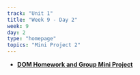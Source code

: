 ```yaml
---
track: "Unit 1"
title: "Week 9 - Day 2"
week: 9
day: 2
type: "homepage"
topics: "Mini Project 2"
---
```



- [**DOM Homework and Group Mini Project**](/unit1/week-8/day-2/hw)